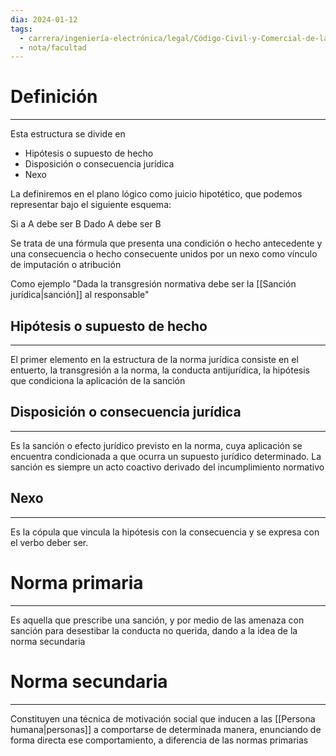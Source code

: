 ```yaml
---
dia: 2024-01-12
tags:
  - carrera/ingeniería-electrónica/legal/Código-Civil-y-Comercial-de-la-Nación
  - nota/facultad
---
```

# Definición
---
Esta estructura se divide en 
* Hipótesis o supuesto de hecho
* Disposición o consecuencia jurídica
* Nexo

La definiremos en el plano lógico como juicio hipotético, que podemos representar bajo el siguiente esquema:

Si a A debe ser B
Dado A debe ser B

Se trata de una fórmula que presenta una condición o hecho antecedente y una consecuencia o hecho consecuente unidos por un nexo como vínculo de imputación o atribución

Como ejemplo
"Dada la transgresión normativa debe ser la [[Sanción jurídica|sanción]] al responsable"

## Hipótesis o supuesto de hecho
---
El primer elemento en la estructura de la norma jurídica consiste en el entuerto, la transgresión a la norma, la conducta antijurídica, la hipótesis que condiciona la aplicación de la sanción

## Disposición o consecuencia jurídica
---
Es la sanción o efecto jurídico previsto en la norma, cuya aplicación se encuentra condicionada a que ocurra un supuesto jurídico determinado. La sanción es siempre un acto coactivo derivado del incumplimiento normativo

## Nexo
---
Es la cópula que vincula la hipótesis con la consecuencia y se expresa con el verbo deber ser.

# Norma primaria
---
Es aquella que prescribe una sanción, y por medio de las amenaza con sanción para desestibar la conducta no querida, dando a la idea de la norma secundaria

# Norma secundaria
---
Constituyen una técnica de motivación social que inducen a las [[Persona humana|personas]] a comportarse de determinada manera, enunciando de forma directa ese comportamiento, a diferencia de las normas primarias